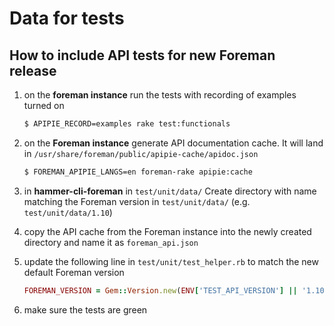 # Data for tests

## How to include API tests for new Foreman release

 1. on the **foreman instance** run the tests with recording of examples turned on

    ```bash
    $ APIPIE_RECORD=examples rake test:functionals
    ```
 1. on the **Foreman instance** generate API documentation cache. It will land in `/usr/share/foreman/public/apipie-cache/apidoc.json`

    ```bash
    $ FOREMAN_APIPIE_LANGS=en foreman-rake apipie:cache
    ```
 1. in **hammer-cli-foreman** in `test/unit/data/` Create directory with name matching the Foreman version in `test/unit/data/` (e.g. `test/unit/data/1.10`)
 1. copy the API cache from the Foreman instance into the newly created directory and name it as `foreman_api.json`
 1. update the following line in `test/unit/test_helper.rb` to match the new default Foreman version

    ```ruby
    FOREMAN_VERSION = Gem::Version.new(ENV['TEST_API_VERSION'] || '1.10')
    ```
 1. make sure the tests are green
